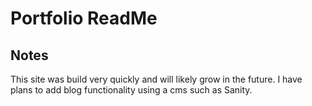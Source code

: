 # Portfolio ReadMe

## Notes

This site was build very quickly and will likely grow in the future. I have plans to add blog functionality using a cms such as Sanity.
